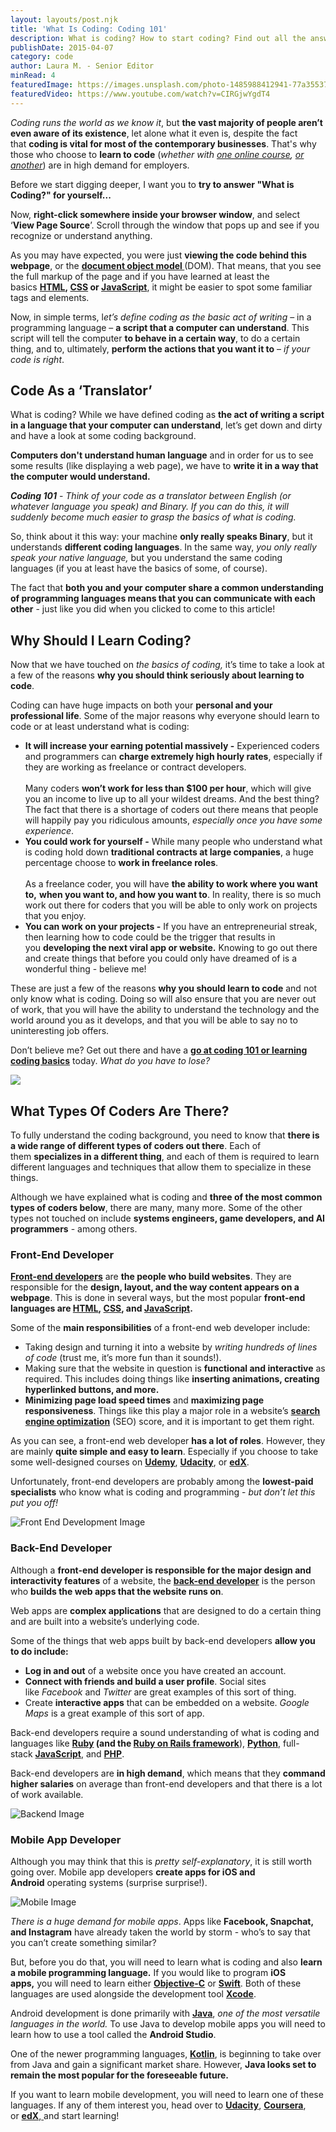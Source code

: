 ```yaml
---
layout: layouts/post.njk
title: 'What Is Coding: Coding 101'
description: What is coding? How to start coding? Find out all the answers in this article!
publishDate: 2015-04-07
category: code
author: Laura M. - Senior Editor
minRead: 4
featuredImage: https://images.unsplash.com/photo-1485988412941-77a35537dae4?ixlib=rb-4.0.3&ixid=M3wxMjA3fDB8MHxzZWFyY2h8MzV8fGNvbXB1dGVyfGVufDB8fDB8fHww&auto=format&fit=crop&w=600&q=60
featuredVideo: https://www.youtube.com/watch?v=CIRGjwYgdT4
---
```


<!-- @format -->

_Coding runs the world as we know it_, but **the vast majority of people aren’t even aware of its existence**, let alone what it even is, despite the fact that **coding is vital for most of the contemporary businesses**. That's why those who choose to **learn to code** (_whether with [one online course](https://www.bitdegree.org/goon/introduction-to-python-programming-udemy), [or another](https://www.bitdegree.org/goon/edx-homepage)_) are in high demand for employers.

Before we start digging deeper, I want you to **try to answer "What is Coding?" for yourself...**

Now, **right-click somewhere inside your browser window**, and select ‘**View Page Source**’. Scroll through the window that pops up and see if you recognize or understand anything.

As you may have expected, you were just **viewing the code behind this webpage**, or the **[document object model ](https://en.wikipedia.org/wiki/Document_Object_Model)**(DOM). That means, that you see the full markup of the page and if you have learned at least the basics **[HTML](https://en.wikipedia.org/wiki/HTML), [CSS](https://en.wikipedia.org/wiki/Cascading_Style_Sheets) or [JavaScript](https://en.wikipedia.org/wiki/JavaScript)**, it might be easier to spot some familiar tags and elements.

Now, in simple terms, l*et’s define coding as the basic act of writing* – in a programming language – **a script that a computer can understand**. This script will tell the computer **to behave in a certain way**, to do a certain thing, and to, ultimately, **perform the actions that you want it to** – *if your code is right*.

## Code As a ‘Translator’

<!--StartFragment-->

What is coding? While we have defined coding as **the act of writing a script in a language that your computer can understand**, let’s get down and dirty and have a look at some coding background.

**Computers don't understand human language** and in order for us to see some results (like displaying a web page), we have to **write it in a way that the computer would understand.**

**_Coding 101_** - *Think of your code as a translator between English (or whatever language you speak) and Binary. If you can do this, it will suddenly become much easier to grasp the basics of what is coding.*

So, think about it this way: your machine **only really speaks Binary**, but it understands **different coding languages**. In the same way, *you only really speak your native language,* but you understand the same coding languages (if you at least have the basics of some, of course).

The fact that **both you and your computer share a common understanding of programming languages means that you can communicate with each other** - just like you did when you clicked to come to this article!

<!--EndFragment-->

<!--StartFragment-->

## Why Should I Learn Coding?

Now that we have touched on *the basics of coding,* it’s time to take a look at a few of the reasons **why you should think seriously about learning to code**.

Coding can have huge impacts on both your **personal and your professional life**. Some of the major reasons why everyone should learn to code or at least understand what is coding:

- **It will increase your earning potential massively -** Experienced coders and programmers can **charge extremely high hourly rates**, especially if they are working as freelance or contract developers.\
  \
  Many coders **won’t work for less than $100 per hour**, which will give you an income to live up to all your wildest dreams. And the best thing? The fact that there is a shortage of coders out there means that people will happily pay you ridiculous amounts, *especially once you have some experience*.
- **You could work for yourself -** While many people who understand what is coding hold down **traditional contracts at large companies**, a huge percentage choose to **work in freelance roles**.\
  \
  As a freelance coder, you will have **the ability to work where you want to,** **when you want to, and how you want to**. In reality, there is so much work out there for coders that you will be able to only work on projects that you enjoy.
- **You can work on your projects -** If you have an entrepreneurial streak, then learning how to code could be the trigger that results in you **developing the next viral app or website.** Knowing to go out there and create things that before you could only have dreamed of is a wonderful thing - believe me!

These are just a few of the reasons **why you should learn to code** and not only know what is coding. Doing so will also ensure that you are never out of work, that you will have the ability to understand the technology and the world around you as it develops, and that you will be able to say no to uninteresting job offers.

Don’t believe me? Get out there and have a **[go at coding 101 or learning coding basics](https://www.bitdegree.org/learn/)** today. *What do you have to lose?*

<!--EndFragment-->

![](https://images.unsplash.com/photo-1507238691740-187a5b1d37b8?ixlib=rb-4.0.3&ixid=M3wxMjA3fDB8MHxwaG90by1wYWdlfHx8fGVufDB8fHx8fA%3D%3D&auto=format&fit=crop&w=455&q=80)

<!--StartFragment-->

## What Types Of Coders Are There?

To fully understand the coding background, you need to know that **there is a wide range of different types of coders out there**. Each of them **specializes in a different thing**, and each of them is required to learn different languages and techniques that allow them to specialize in these things.

Although we have explained what is coding and **three of the most common types of coders below**, there are many, many more. Some of the other types not touched on include **systems engineers, game developers, and AI programmers** - among others.

<!--EndFragment--><!--StartFragment-->

### Front-End Developer

**[Front-end developers](https://en.wikipedia.org/wiki/Front-end_web_development)** are **the people who build websites**. They are responsible for the **design, layout, and the way content appears on a webpage**. This is done in several ways, but the most popular **front-end languages are [HTML](https://en.wikipedia.org/wiki/HTML), [CSS](https://en.wikipedia.org/wiki/Cascading_Style_Sheets), and [JavaScript](https://en.wikipedia.org/wiki/JavaScript).**

<!--EndFragment-->

<!--StartFragment-->

Some of the **main responsibilities** of a front-end web developer include:

- Taking design and turning it into a website by *writing hundreds of lines of code* (trust me, it’s more fun than it sounds!).
- Making sure that the website in question is **functional and interactive** as required. This includes doing things like **inserting animations, creating hyperlinked buttons, and more.**
- **Minimizing page load speed times** and **maximizing page responsiveness**. Things like this play a major role in a website’s **[search engine optimization](https://en.wikipedia.org/wiki/Search_engine_optimization)** (SEO) score, and it is important to get them right.

As you can see, a front-end web developer **has a lot of roles**. However, they are mainly **quite simple and easy to learn**. Especially if you choose to take some well-designed courses on **[Udemy](https://www.bitdegree.org/goon/udemy)**, **[Udacity](https://www.bitdegree.org/goon/udacity-homepage)**, or **[edX](https://www.bitdegree.org/goon/edx-homepage)**.

Unfortunately, front-end developers are probably among the **lowest-paid specialists** who know what is coding and programming - *but don’t let this put you off!*

<!--EndFragment-->

![Front End Development Image](https://images.unsplash.com/photo-1613068687893-5e85b4638b56?ixlib=rb-4.0.3&ixid=M3wxMjA3fDB8MHxwaG90by1wYWdlfHx8fGVufDB8fHx8fA%3D%3D&auto=format&fit=crop&w=870&q=80 'Front End Development')

<!--StartFragment-->

### Back-End Developer

Although a **front-end developer is responsible for the major design and interactivity features** of a website, the **[back-end developer](https://en.wikipedia.org/wiki/Front_end_and_back_end)** is the person who **builds the web apps that the website runs on**.

<!--EndFragment-->

<!--StartFragment-->

Web apps are **complex applications** that are designed to do a certain thing and are built into a website’s underlying code.

Some of the things that web apps built by back-end developers **allow you to do include:**

- **Log in and out** of a website once you have created an account.
- **Connect with friends and build a user profile**. Social sites like *Facebook* and *Twitter* are great examples of this sort of thing.
- Create **interactive apps** that can be embedded on a website. *Google Maps* is a great example of this sort of app.

Back-end developers require a sound understanding of what is coding and languages like **[Ruby](<https://en.wikipedia.org/wiki/Ruby_(programming_language)>) (and the [Ruby on Rails framework](https://en.wikipedia.org/wiki/Ruby_on_Rails)**), **[Python](<https://en.wikipedia.org/wiki/Python_(programming_language)>)**, full-stack **[JavaScript](https://en.wikipedia.org/wiki/JavaScript)**, and **[PHP](https://en.wikipedia.org/wiki/PHP)**.

Back-end developers are **in high demand**, which means that they **command higher salaries** on average than front-end developers and that there is a lot of work available.

<!--EndFragment-->

![Backend Image](https://images.unsplash.com/photo-1627398242454-45a1465c2479?ixlib=rb-4.0.3&ixid=M3wxMjA3fDB8MHxwaG90by1wYWdlfHx8fGVufDB8fHx8fA%3D%3D&auto=format&fit=crop&w=774&q=80 'Backend Development')

<!--StartFragment-->

### Mobile App Developer

Although you may think that this is *pretty self-explanatory*, it is still worth going over. Mobile app developers **create apps for iOS and Android** operating systems (surprise surprise!).

<!--EndFragment-->

![Mobile Image](https://images.unsplash.com/photo-1526498460520-4c246339dccb?ixlib=rb-4.0.3&ixid=M3wxMjA3fDB8MHxwaG90by1wYWdlfHx8fGVufDB8fHx8fA%3D%3D&auto=format&fit=crop&w=870&q=80 'Mobile Development ')

<!--StartFragment-->

_There is a huge demand for mobile apps_. Apps like **Facebook, Snapchat, and Instagram** have already taken the world by storm - who’s to say that you can’t create something similar?

But, before you do that, you will need to learn what is coding and also **learn a mobile programming language.** If you would like to program **iOS apps,** you will need to learn either **[Objective-C](https://en.wikipedia.org/wiki/Objective-C)** or **[Swift](<https://en.wikipedia.org/wiki/Swift_(programming_language)>)**. Both of these languages are used alongside the development tool **[Xcode](https://en.wikipedia.org/wiki/Xcode)**.

Android development is done primarily with **[Java](<https://en.wikipedia.org/wiki/Java_(programming_language)>)**, *one of the most versatile languages in the world.* To use Java to develop mobile apps you will need to learn how to use a tool called the **Android Studio**.

One of the newer programming languages, **[Kotlin](<https://en.wikipedia.org/wiki/Kotlin_(programming_language)>)**, is beginning to take over from Java and gain a significant market share. However, **Java looks set to remain the most popular for the foreseeable future.**

If you want to learn mobile development, you will need to learn one of these languages. If any of them interest you, head over to **[Udacity](https://www.bitdegree.org/goon/udacity-homepage)**, **[Coursera](https://www.bitdegree.org/goon/coursera)**, or **[edX](https://www.bitdegree.org/goon/edx-homepage)**,[ ](https://www.bitdegree.org/learn/)and start learning!

<!--EndFragment-->
